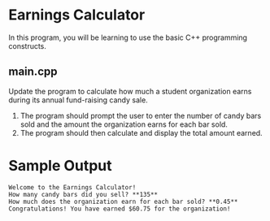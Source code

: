 # Earnings Calculator
In this program, you will be learning to use the basic C++ programming constructs.

## main.cpp
Update the program to calculate how much a student organization earns during its annual fund-raising candy sale.
1. The program should prompt the user to enter the number of candy bars sold and the amount the organization earns for each bar sold.
2. The program should then calculate and display the total amount earned.

# Sample Output
```
Welcome to the Earnings Calculator!
How many candy bars did you sell? **135**
How much does the organization earn for each bar sold? **0.45**
Congratulations! You have earned $60.75 for the organization!
```
